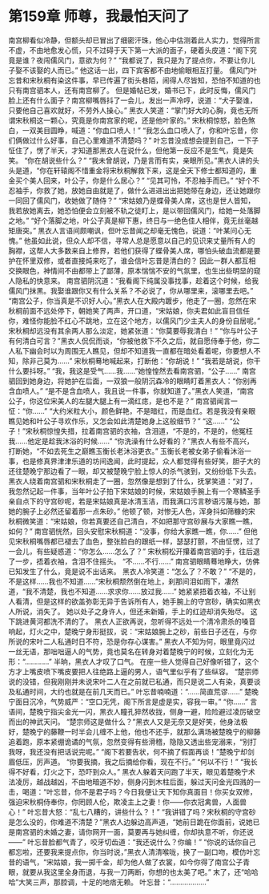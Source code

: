 # 第159章 师尊，我最怕天问了
南宫柳看似冷静，但额头却已冒出了细密汗珠，他心中估测着此人实力，觉得所言不虚，不由地愈发心慌，只不过碍于天下第一大派的面子，硬着头皮道：“阁下究竟是谁？夜闯儒风门，意欲为何？”
“我都说了，我只是为了提点你，不要让你儿子娶不该娶的人而已。”
他这话一出，四下宾客都不由地偷眼相互打量。
儒风门叶忘昔和宋秋桐有染这件事，早已传遍了街头巷陌，闹得人尽皆知，恐怕不知道的也只有南宫驷本人，还有南宫柳了。
但是婚帖已发，婚书已下，此时反悔，儒风门脸上还有什么面子？南宫柳嘴唇抖了一会儿，发出一声冷哼，说道：“犬子娶谁，只要他自己喜欢就好，不劳外人操心。”
黑衣人笑道：“掌门好大的心胸，竟也无所谓宋秋桐这一颗心，究竟是你南宫家的呢，还是他叶家的。”
宋秋桐惊怒，脸色煞白，一双美目圆睁，喊道：“你血口喷人！”
“我怎么血口喷人了，你和叶忘昔，你们俩做过什么好事，自己心里难道不清楚吗？”
叶忘昔没成想会提到自己，一下子怔住了，愣了半天，才知道那黑衣人在说什么，但他第一反应不是生气，竟是失笑。
“你在胡说些什么？”
“我未曾胡说，乃是言而有实，亲眼所见。”黑衣人讲的头头是道，“你在轩辕阁不惜重金将宋秋桐解救下来，这是全天下修士都知道的，重金买个美人回来，叶公子，你是什么居心？”
“见其可怜，不忍袖手而已。”
“好个不忍袖手，你救了她，放她自由就是了，做什么进进出出把她带在身边，还让她跟你一同回了儒风门，收她做了随侍？”
“宋姑娘乃是蝶骨美人席，这也是世人皆知，我若放她离去，她恐怕便会立刻被不轨之徒盯上，是以带回儒风门，给她一处落脚之地。”
“好个落脚之地，叶公子真是柳下惠，终日与一绝色佳人相伴，竟无丝毫越矩唐突。”
黑衣人言语间颇嘲讽，但叶忘昔闻之却毫无愧色，说道：“叶某问心无愧。”
他虽如此说，但众人却不信，寻常人总是愿意以自己的见识来丈量所有人的胸襟，这帮人大多数来自上修界，若他们获得了蝶骨美人席，哪怕头破血流都是要护在怀里双修，或者直接炖来吃了，谁会信叶忘昔是清白的？
因此一群人都互相交换眼色，神情间不由都带上了鄙薄，原本惴惴不安的气氛里，也生出些明显的窥人隐私的快意来。
南宫驷阴沉道：“我看阁下纯属没事找事，趁着这个时候，给我儒风门抹黑。我娶谁跟你又有什么关系？不必说了，你从哪里来，滚哪里去吧。”
“南宫公子，你当真是不识好人心。”黑衣人在大殿内踱步，他走了一圈，忽然在宋秋桐前面不远处停下，朝她笑了两声，开口道，“宋姑娘，你夫君如此盲目信任你，难怪你能脸不红心不跳地，立在这个地方，以儒风门少主夫人的身份自居呢。”
宋秋桐却远没有其余两人那么淡定，她紧张道：“你莫要辱我清白！”
“你与叶公子有何清白可言？”黑衣人侃侃而谈，“你被他救下不久之后，就自愿侍奉于他，你二人私下幽会时以为周围无人瞧见，但却不知道我一直都在暗处看着呢，你要想人不知，除非己莫为……”
宋秋桐蓦地喊起来，打断他：“你胡说！”
“我若是胡说，你干什么要抖呀。”
“我，我这是受气……我……”她惶惶然去看南宫驷，“公子……”
南宫驷回到她身边，将她护在后面，一双狼一般阴沉森冷的眼睛盯着黑衣人：“你别再含血喷人。”
“是不是含血喷人，我且说一件事，你就知道了。”黑衣人笑道，“南宫公子，你这位宋美人的左腿大腿上有一滴红痣，是也不是？”
南宫驷闻言一怔：“你……”
“大约米粒大小，颜色鲜艳，不是暗红，而是血红。若是我没有亲眼瞧见她和叶公子寻欢作乐，又怎会如此清楚她身上这般细节？”
“这……”
“公子！”宋秋桐惊惶失措，拉着南宫驷的衣袖，含泪道，“不是的，不是的，他冤枉我……他定是趁我沐浴的时候……”
“你洗澡有什么好看的？”黑衣人有些不高兴，打断她，“不如去死生之巅瞧玉衡长老沐浴更衣。”
玉衡长老被女弟子偷看沐浴一事，也是修真界津津乐道的坊间逸闻，此时提起，众人都觉得有些好笑，胆子大的还往楚晚宁那边看了一眼，却又被楚晚宁脸上惊人的杀气骇到，又纷纷低下头去。
黑衣人绕着南宫驷和宋秋桐走了一圈，忽然像是想到了什么，抚掌笑道：“对了，我忽然记起一件事，当年叶公子拍下宋姑娘的时候，宋姑娘手腕上有一个寒鳞圣手亲自点下的守宫砂呢，若是宋姑娘真是冰清玉洁，而我满口污言秽语污蔑与她，那她的腕子上必然还留着那一点朱砂。”
他顿了顿，对惨无人色，浑身抖如筛糠的宋秋桐微笑道：“宋姑娘，你若真要还自己清白，不如把那守宫砂展与大家瞧一瞧，如何？”
南宫驷恍然，回头安慰宋秋桐道：“没事，你给大家瞧一瞧，你……”
但他见宋秋桐嘴唇都已褪去了血色，整张脸白的跟纸一样，瑟瑟打颤，不由怔愣，过了一会儿，有些疑惑道：“你怎么……怎么了？”
宋秋桐松开攥着南宫驷的手，往后退了一步，捂着衣袖，含泪不住摇头。
“不……不行……”
南宫驷眼睛蓦地睁大，仿佛已知发生了什么，竟是说不出话来。
黑衣人冷笑道：“怎么了？不敢？”
“不是的，不是这样……我也不知道……”宋秋桐颓然倒在地上，刹那间泪如雨下，凄然道，“我不清楚，我也不知道……求求你……放过我……”
她紧紧捂着衣袖，不让别人看清，但是这样的欲盖弥彰无异于告诉所有人，她手腕上的守宫砂，确实如黑衣人所说，消失了。
她以处子之身许人，但还未新婚，手上的红迹却消失殆尽。
这下跳进黄河都洗不清的了。
黑衣人正欲再说，忽听得不远处一个清冷肃杀的嗓音响起，灯火之中，楚晚宁身形挺拔，说：“宋姑娘腕上之砂，前些日子还在，与你所说的宋叶二人私通时日不符，恐是你存心谋害。”
黑衣人不知为何，眼里竟闪过一丝无语，那咄咄逼人的气势，竟也莫名在转身对着楚晚宁的时候，立刻化为无形：“…………”
半晌，黑衣人才叹了口气。
在座一些人觉得自己好像听错了，这个方才上嘴皮喷下嘴皮要把人往绝路上逼的男人，语气里似乎有了些纵容。
“楚宗师说的没错，但我刚刚并未说宋叶二人在之前就已私通，而只是说二人有染，真要谈及私通时间，大约也就是在前几天而已。”
叶忘昔喃喃道：“……简直荒谬……”
楚晚宁面目沉冷，气势威严：“空口无凭，阁下所言是虚是实，容我一审。”
“你……”
言语间，楚晚宁指尖金光一闪，黑衣人瞳孔猝然收拢，侧身一避，险险避过凌厉破空而出的神武天问。
“楚宗师这是做什么？”黑衣人又是无奈又是好笑，他身法极好，楚晚宁的藤鞭一时半会儿缠不上他，他也不还手，就那么满场被楚晚宁的柳藤追着跑，原本紧绷诡谲的气氛，忽然变得有些滑稽，隐隐又透出些宠溺来，“别打我呀，我还没有把话说完呢。”
“阁下若要告状，何不摘了假面再谈！”楚晚宁却剑眉低压，厉声道。
“你要我摘，我之后摘给你看，现在不行。”
“何以不行！”
“我长得不好看，灯火之下，恐吓到众人。”
黑衣人躲着天问跑了半天，眼见着楚晚宁术法凌厉，越战越凶，不由地暗道不妙，侧身闪到木柱后面，躲过天问金光四溅的一击，喝道：“叶忘昔，你不是君子吗？今日我便让天下知你真面目！你买女双修，强迫宋秋桐侍奉你，你罔顾人伦，欺凌主上之妻！你——你衣冠禽兽，人面兽心！”
叶忘昔大怒：“乱七八糟的，讲些什么？！”
“我讲错了吗？宋秋桐的守宫砂是怎么没的，你难道不清楚？”黑衣人边躲边高声道，“她前日跪在你面前，说她已是南宫驷的未婚之妻，请你网开一面，莫要再与她纠缠，你却执意不听，你还说——”
叶忘昔脸都气青了，咬牙切齿道：“我还说什么？你编！”
“你说的话你自己都忘啦，还要我来提点你，你当时说，”黑衣人清清喉咙，换了一副口吻，模仿叶忘昔的语气，“宋姑娘，我一掷千金，却为他人做了衣裳，如今你得了南宫公子青眼，就要从我这里全身而退，与我一刀两断，你想的也太美了吧。”
末了，还“哈哈哈”大笑三声，那腔调，十足的地痞无赖。
叶忘昔：“………………”
